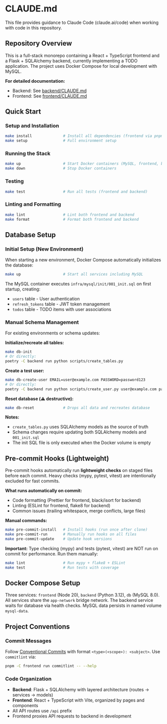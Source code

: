 # CLAUDE.md

This file provides guidance to Claude Code (claude.ai/code) when working with code in this repository.

## Repository Overview

This is a full-stack monorepo containing a React + TypeScript frontend and a Flask + SQLAlchemy backend, currently implementing a TODO application. The project uses Docker Compose for local development with MySQL.

**For detailed documentation:**
- Backend: See [backend/CLAUDE.md](backend/CLAUDE.md)
- Frontend: See [frontend/CLAUDE.md](frontend/CLAUDE.md)

## Quick Start

### Setup and Installation
```bash
make install              # Install all dependencies (frontend via pnpm, backend via poetry)
make setup                # Full environment setup
```

### Running the Stack
```bash
make up                   # Start Docker containers (MySQL, frontend, backend)
make down                 # Stop Docker containers
```

### Testing
```bash
make test                 # Run all tests (frontend and backend)
```

### Linting and Formatting
```bash
make lint                 # Lint both frontend and backend
make format               # Format both frontend and backend
```

## Database Setup

### Initial Setup (New Environment)

When starting a new environment, Docker Compose automatically initializes the database:

```bash
make up                   # Start all services including MySQL
```

The MySQL container executes `infra/mysql/init/001_init.sql` on first startup, creating:
- `users` table - User authentication
- `refresh_tokens` table - JWT token management
- `todos` table - TODO items with user associations

### Manual Schema Management

For existing environments or schema updates:

**Initialize/recreate all tables:**
```bash
make db-init
# Or directly:
poetry -C backend run python scripts/create_tables.py
```

**Create a test user:**
```bash
make db-create-user EMAIL=user@example.com PASSWORD=password123
# Or directly:
poetry -C backend run python scripts/create_user.py user@example.com password123
```

**Reset database (⚠️ destructive):**
```bash
make db-reset             # Drops all data and recreates database
```

**Notes:**
- `create_tables.py` uses SQLAlchemy models as the source of truth
- Schema changes require updating both SQLAlchemy models and `001_init.sql`
- The init SQL file is only executed when the Docker volume is empty

## Pre-commit Hooks (Lightweight)

Pre-commit hooks automatically run **lightweight checks** on staged files before each commit. Heavy checks (mypy, pytest, vitest) are intentionally excluded for fast commits.

**What runs automatically on commit:**
- Code formatting (Prettier for frontend, black/isort for backend)
- Linting (ESLint for frontend, flake8 for backend)
- Common issues (trailing whitespace, merge conflicts, large files)

**Manual commands:**
```bash
make pre-commit-install   # Install hooks (run once after clone)
make pre-commit-run       # Manually run hooks on all files
make pre-commit-update    # Update hook versions
```

**Important:** Type checking (mypy) and tests (pytest, vitest) are NOT run on commit for performance. Run them manually:
```bash
make lint                 # Run mypy + flake8 + ESLint
make test                 # Run tests with coverage
```

## Docker Compose Setup

Three services: `frontend` (Node 20), `backend` (Python 3.12), `db` (MySQL 8.0). All services share the `app-network` bridge network. The backend service waits for database via health checks. MySQL data persists in named volume `mysql-data`.

## Project Conventions

### Commit Messages

Follow [Conventional Commits](https://www.conventionalcommits.org/) with format `<type>(<scope>): <subject>`. Use `commitlint` via:
```bash
pnpm -C frontend run commitlint -- --help
```

### Code Organization

- **Backend**: Flask + SQLAlchemy with layered architecture (routes → services → models)
- **Frontend**: React + TypeScript with Vite, organized by pages and components
- All API routes use `/api` prefix
- Frontend proxies API requests to backend in development

